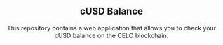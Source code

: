 <!-- TITLE -->
<p align="center"> 
 <h2 align="center">cUSD Balance</h2>
 <p align="center">This repository contains a web application that allows you to check your cUSD balance on the CELO blockchain.</p>
</p>

